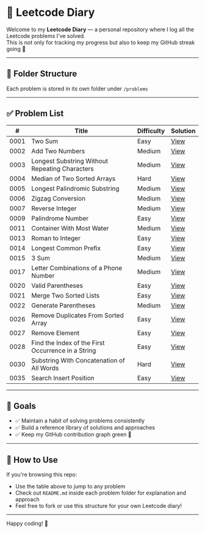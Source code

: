 # 🧠 Leetcode Diary

Welcome to my **Leetcode Diary** — a personal repository where I log all the Leetcode problems I've solved.  
This is not only for tracking my progress but also to keep my GitHub streak going 💚

---

## 📁 Folder Structure

Each problem is stored in its own folder under `/problems`

---

## ✅ Problem List

| # | Title | Difficulty | Solution |
|---|-------|------------|----------|
| 0001 | Two Sum | Easy | [View](problems/0001_two-sum/solution.js) |
| 0002 | Add Two Numbers | Medium | [View](problems/0002_add-two-numbers/solution.js) |
| 0003 | Longest Substring Without Repeating Characters | Medium | [View](problems/0003_longest-substring-without-repeating-characters/solution.js) |
| 0004 | Median of Two Sorted Arrays | Hard | [View](problems/0004_median-of-two-sorted-arrays/solution.js) |
| 0005 | Longest Palindromic Substring | Medium | [View](problems/0005_longest-palindromic-substring/solution.js) |
| 0006 | Zigzag Conversion | Medium | [View](problems/0006_zigzag-conversion/solution.js) |
| 0007 | Reverse Integer | Medium | [View](problems/0007_reverse-integer/solution.js) |
| 0009 | Palindrome Number | Easy | [View](problems/0009_palindrome-number/solution.js) |
| 0011 | Container With Most Water | Medium | [View](problems/0011_container-with-most-water/solution.js) |
| 0013 | Roman to Integer | Easy | [View](problems/0013_roman-to-integer/solution.js) |
| 0014 | Longest Common Prefix | Easy | [View](problems/0014_longest-common-prefix/solution.js) |
| 0015 | 3 Sum | Medium | [View](problems/0015_3-sum/solution.js) |
| 0017 | Letter Combinations of a Phone Number | Medium | [View](problems/0017_letter-combinations-of-a-phone-number/solution.js) |
| 0020 | Valid Parentheses | Easy | [View](problems/0020_valid-parentheses/solution.js) |
| 0021 | Merge Two Sorted Lists | Easy | [View](problems/0021_merge-two-sorted-lists/solution.js) |
| 0022 | Generate Parentheses | Medium | [View](problems/0022_generate-parentheses/solution.js) |
| 0026 | Remove Duplicates From Sorted Array | Easy | [View](problems/0026_remove-duplicates-from-sorted-array/solution.js) |
| 0027 | Remove Element | Easy | [View](problems/0027_remove-element/solution.js) |
| 0028 | Find the Index of the First Occurrence in a String | Easy | [View](problems/0028_find-the-index-of-the-first-occurrence-in-a-string/solution.js) |
| 0030 | Substring With Concatenation of All Words | Hard | [View](problems/0030_substring-with-concatenation-of-all-words/solution.js) |
| 0035 | Search Insert Position | Easy | [View](problems/0035_search-insert-position/solution.js) |

---

## 🧩 Goals

- ✅ Maintain a habit of solving problems consistently
- ✅ Build a reference library of solutions and approaches
- ✅ Keep my GitHub contribution graph green 🌱

---

## 🚀 How to Use

If you're browsing this repo:
- Use the table above to jump to any problem
- Check out `README.md` inside each problem folder for explanation and approach
- Feel free to fork or use this structure for your own Leetcode diary!

---

Happy coding! 💪